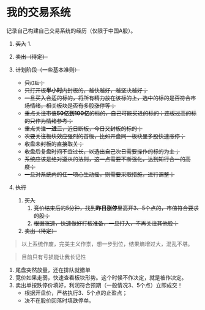 # 我的交易系统
记录自己构建自己交易系统的经历（仅限于中国A股）。

1. ~~买入~~
    1. 
2. ~~卖出（待定）~~

1. ~~计划阶段（一些基本准则）~~
    - ~~只`打板`；~~
    - ~~只打开板**半小时**内封板的，越快越好，越坚决越好；~~
    - ~~一旦买入合适的标的，将所有精力放在该标的上，选中的标的是否符合市场情绪，相关板块是否有多股涨停等；~~
    - ~~重点关注市值**50亿到100亿**的标的，自己可能买进的标的；连板过高的标的只作为情绪参考；~~
    - ~~重点关注**一进二**，近日断板，今日又封板的标的；~~
    - ~~次要关注板块效应强烈的首版，比如开盘同一板块里多股快速涨停；~~
    - ~~收盘未封板的直接取关；~~
    - ~~收盘后复盘时间不宜过长，以选出自己次日需要操作的标的为主；~~
    - ~~系统应该是绝对遵从的法则，这一点需要不断强化，达到知行合一的高度；~~
    - ~~一旦对系统内的任一项心生动摇，则需要采取措施，进行调整；~~
2. ~~执行~~
    1. ~~买入~~
        1. ~~竞价结束后的5分钟，找到**昨日涨停**里高开3、5个点的，市值符合要求的股；~~
        2. ~~根据涨速，快速做好打板准备，一旦打入，不再关注其他股；~~
    2. ~~卖出（待定）~~

> 以上系统作废，完美主义作祟，想一步到位，结果熵增过大，混乱不堪。


> 目前只有亏损能让我长记性
1. 尾盘突然放量，还在排队就撤单
2. 竞价如果走弱，快速查看板块形势。这个时候不作决定，就是被作决定。
3. 卖出单按跌停价填好，利润符合预期（一般情况3、5个点）立即成交！
    - 根据开盘价，严格执行3、5个点的止盈点；
    - 决不在股价回落时填跌停单。